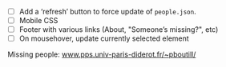 - [ ] Add a ‘refresh’ button to force update of `people.json`.
- [ ] Mobile CSS
- [ ] Footer with various links (About, "Someone’s missing?", etc)
- [ ] On mousehover, update currently selected element

Missing people:
    www.pps.univ-paris-diderot.fr/~pboutill/
